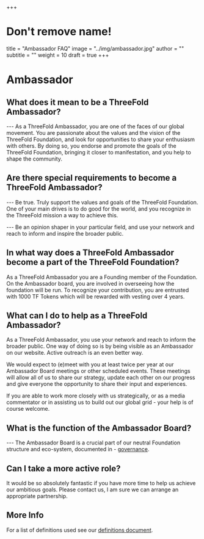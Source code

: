 +++
# Don't remove name!
title = "Ambassador FAQ"
image = "../img/ambassador.jpg"
author = ""
subtitle = ""
weight = 10
draft = true
+++

# Ambassador

## What does it mean to be a ThreeFold Ambassador?

--- As a ThreeFold Ambassador, you are one of the faces of our global movement. You are passionate about the values and the vision of the ThreeFold Foundation, and look for opportunities to share your enthusiasm with others. By doing so, you endorse and promote the goals of the ThreeFold Foundation, bringing it closer to manifestation, and you help to shape the community.

## Are there special requirements to become a ThreeFold Ambassador?

--- Be true. Truly support the values and goals of the ThreeFold Foundation. One of your main drives is to do good for the world, and you recognize in the ThreeFold mission a way to achieve this.

--- Be an opinion shaper in your particular field, and use your network and reach to inform and inspire the broader public.

## In what way does a ThreeFold Ambassador become a part of the ThreeFold Foundation?

As a ThreeFold Ambassador you are a Founding member of the Foundation. On the Ambassador board, you are involved in overseeing how the foundation will be run. To recognize your contribution, you are entrusted with 1000 TF Tokens which will be rewarded with vesting over 4 years.

## What can I do to help as a ThreeFold Ambassador?

As a ThreeFold Ambassador, you use your network and reach to inform the broader public. One way of doing so is by being visible as an Ambassador on our website. Active outreach is an even better way.

We would expect to (e)meet with you at least twice per year at our Ambassador Board meetings or other scheduled events. These meetings will allow all of us to share our strategy, update each other on our progress and give everyone the opportunity to share their input and experiences.

If you are able to work more closely with us strategically, or as a media commentator or in assisting us to build out our global grid - your help is of course welcome.

## What is the function of the Ambassador Board?

--- The Ambassador Board is a crucial part of our neutral Foundation structure and eco-system, documented in - [governance](/faq/governance-faq).

## Can I take a more active role?

It would be so absolutely fantastic if you have more time to help us achieve our ambitious goals.
Please contact us, I am sure we can arrange an appropriate partnership.

## More Info

For a list of definitions used see our [definitions document](https://docs.grid.tf/threefold/info/src/branch/master/legal/definitions.md).
